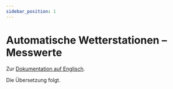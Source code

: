 ```yaml
---
sidebar_position: 1
---
```


# Automatische Wetterstationen – Messwerte

Zur [Dokumentation auf Englisch](https://opendatadocs.meteoswiss.ch/a-data-groundbased/a1-automatic-weather-stations).

Die Übersetzung folgt.
